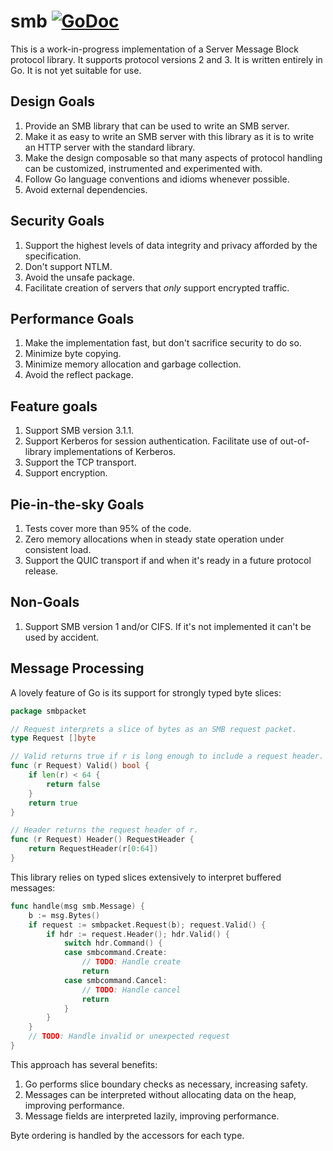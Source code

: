 smb [![GoDoc](https://godoc.org/github.com/gentlemanautomaton/smb?status.svg)](https://godoc.org/github.com/gentlemanautomaton/smb)
====

This is a work-in-progress implementation of a Server Message Block protocol
library. It supports protocol versions 2 and 3. It is written entirely in Go.
It is not yet suitable for use.

Design Goals
----

1. Provide an SMB library that can be used to write an SMB server.
2. Make it as easy to write an SMB server with this library as it is to write an HTTP server with the standard library. 
3. Make the design composable so that many aspects of protocol handling can be customized, instrumented and experimented with.
4. Follow Go language conventions and idioms whenever possible.
5. Avoid external dependencies.

Security Goals
----

1. Support the highest levels of data integrity and privacy afforded by the specification.
2. Don't support NTLM.
3. Avoid the unsafe package.
4. Facilitate creation of servers that *only* support encrypted traffic.

Performance Goals
---

1. Make the implementation fast, but don't sacrifice security to do so.
2. Minimize byte copying.
3. Minimize memory allocation and garbage collection.
4. Avoid the reflect package.

Feature goals
----

1. Support SMB version 3.1.1.
2. Support Kerberos for session authentication. Facilitate use of out-of-library implementations of Kerberos.
3. Support the TCP transport.
4. Support encryption.

Pie-in-the-sky Goals
----

1. Tests cover more than 95% of the code.
2. Zero memory allocations when in steady state operation under consistent load.
3. Support the QUIC transport if and when it's ready in a future protocol release.

Non-Goals
----

1. Support SMB version 1 and/or CIFS.  If it's not implemented it can't be used by accident.

Message Processing
----

A lovely feature of Go is its support for strongly typed byte slices:

```Go
package smbpacket

// Request interprets a slice of bytes as an SMB request packet.
type Request []byte

// Valid returns true if r is long enough to include a request header.
func (r Request) Valid() bool {
	if len(r) < 64 {
		return false
	}
	return true
}

// Header returns the request header of r.
func (r Request) Header() RequestHeader {
	return RequestHeader(r[0:64])
}
```

This library relies on typed slices extensively to interpret buffered
messages:

```Go
func handle(msg smb.Message) {
	b := msg.Bytes()
	if request := smbpacket.Request(b); request.Valid() {
		if hdr := request.Header(); hdr.Valid() {
			switch hdr.Command() {
			case smbcommand.Create:
				// TODO: Handle create
				return
			case smbcommand.Cancel:
				// TODO: Handle cancel
				return
			}
		}
	}
	// TODO: Handle invalid or unexpected request
}
```

This approach has several benefits:

1. Go performs slice boundary checks as necessary, increasing safety.
2. Messages can be interpreted without allocating data on the heap, improving performance.
3. Message fields are interpreted lazily, improving performance.

Byte ordering is handled by the accessors for each type.